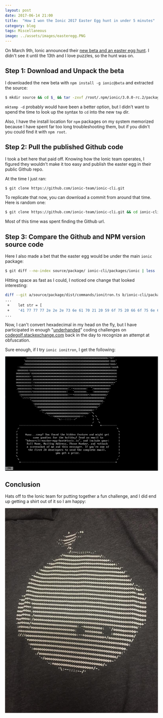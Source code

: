 ```yaml
---
layout: post
date: 2017-06-14 21:00
title:  "How I won the Ionic 2017 Easter Egg hunt in under 5 minutes"
category: blog
tags: Miscellaneous
image: ../assets/images/easteregg.PNG
---
```

On March 9th, Ionic announced their [new beta and an easter egg hunt](http://blog.ionic.io/ionic-cli-v3-beta/). I didn't see it until the 13th and I love puzzles, so the hunt was on.

Step 1: Download and Unpack the beta
---------------------------------------------
I downloaded the new beta with `npm install -g ionic@beta` and extracted the source:

```bash
$ mkdir source && cd $_ && tar -zxvf /root/.npm/ionic/3.0.0-rc.2/package.tgz -C .
```

`mktemp -d` probably would have been a better option, but I didn't want to spend the time to look up the syntax to `cd` into the new `tmp` dir.

Also, I have the install location for `npm` packages on my system memorized because I have spent far too long troubleshooting them, but if you didn't you could find it with `npm root`.

Step 2: Pull the published Github code
-----------------------------------------------------

I took a bet here that paid off. Knowing how the Ionic team operates, I figured they wouldn't make it too easy and publish the easter egg in their public Github repo. 

At the time I just ran:

```bash
$ git clone https://github.com/ionic-team/ionic-cli.git
```
To replicate that now, you can download a commit from around that time. Here is random one:

```bash
$ git clone https://github.com/ionic-team/ionic-cli.git && cd ionic-cli && git reset --hard d076ac806378d874ea1075c4142350b73654d04c
```
Most of this time was spent finding the Github url.

Step 3: Compare the Github and NPM version source code
-------------------------------------------------------------------
Here I also made a bet that the easter egg would be under the main `ionic` package:

```bash
$ git diff --no-index source/package/ ionic-cli/packages/ionic | less
```
Hitting space as fast as I could, I noticed one change that looked interesting:

```bash
diff --git a/source/package/dist/commands/ionitron.ts b/ionic-cli/packages/ionic/src/commands/ionitron.ts
...
 +    let str = [
 +    '41 77 77 77 2e 2e 2e 73 6e 61 70 21 20 59 6f 75 20 66 6f 75 6e 64 20 74 68 65 20 68 69 64 64 65 6e 20 66 65 61 74 75 72 65 20 61 6e 64 20 6d 69 67 68 74 20 67 65 74',		
...
```

Now, I can't convert hexadecimal in my head on the fly, but I have participated in enough "[underhanded](https://codegolf.stackexchange.com/questions/tagged/underhanded)" coding challenges on [codegolf.stackexchange.com](https://codegolf.stackexchange.com/) back in the day to recognize an attempt at obfuscation. 

Sure enough, if I try `ionic ionitron`, I get the following: 

<p align="center">
<img src="../assets/images/easteregg.PNG"/>
</p>

Conclusion
----------
Hats off to the Ionic team for putting together a fun challenge, and I did end up getting a shirt out of it so I am happy:

<p align="center">
<img src="../assets/images/tshirt.jpg"/>
</p>